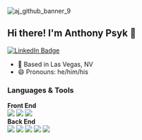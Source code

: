 ![aj_github_banner_9](https://user-images.githubusercontent.com/89106811/148136825-06060a00-f4af-49b8-a927-0348c0d0f156.png)
## Hi there! I'm Anthony Psyk 👋


[![LinkedIn Badge](https://img.shields.io/badge/LinkedIn-Profile-informational?style=flat&logo=linkedin&logoColor=white&color=2196f3)](https://www.linkedin.com/in/ajpsyk/)

- 📍 Based in Las Vegas, NV
- 😄 Pronouns: he/him/his

### Languages & Tools
**Front End**<br>
![](https://img.shields.io/badge/Code-JavaScript-informational?style=flat&logo=JavaScript&logoColor=white&color=2196f3)
![](https://img.shields.io/badge/Code-React-informational?style=flat&logo=react&logoColor=white&color=2196f3)
![](https://img.shields.io/badge/Style-CSS-informational?style=flat&logo=css3&logoColor=white&color2196f3)
<br>
**Back End**<br>
![](https://img.shields.io/badge/Code-MongoDB-informational?style=flat&logo=MongoDB&logoColor=white&color=2196f3)
![](https://img.shields.io/badge/Code-MySQL-informational?style=flat&logo=MySQL&logoColor=white&color2196f3)
![](https://img.shields.io/badge/Test-Jest-informational?style=flat&logo=jest&logoColor=white&color=2196f3)
![](https://img.shields.io/badge/Tools-GitHub-informational?style=flat&logo=GitHub&logoColor=white&color=2196f3)
![](https://img.shields.io/badge/Tools-NPM-informational?style=flat&logo=npm&logoColor=white&color=2196f3)


